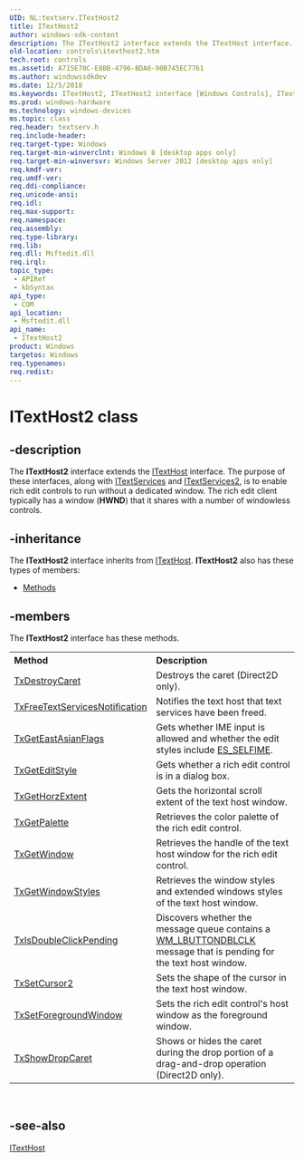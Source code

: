 ```yaml
---
UID: NL:textserv.ITextHost2
title: ITextHost2
author: windows-sdk-content
description: The ITextHost2 interface extends the ITextHost interface.
old-location: controls\itexthost2.htm
tech.root: controls
ms.assetid: A715E70C-E8BB-4796-BDA6-90B745EC7761
ms.author: windowssdkdev
ms.date: 12/5/2018
ms.keywords: ITextHost2, ITextHost2 interface [Windows Controls], ITextHost2 interface [Windows Controls],described, controls.itexthost2, textserv/ITextHost2
ms.prod: windows-hardware
ms.technology: windows-devices
ms.topic: class
req.header: textserv.h
req.include-header: 
req.target-type: Windows
req.target-min-winverclnt: Windows 8 [desktop apps only]
req.target-min-winversvr: Windows Server 2012 [desktop apps only]
req.kmdf-ver: 
req.umdf-ver: 
req.ddi-compliance: 
req.unicode-ansi: 
req.idl: 
req.max-support: 
req.namespace: 
req.assembly: 
req.type-library: 
req.lib: 
req.dll: Msftedit.dll
req.irql: 
topic_type:
 - APIRef
 - kbSyntax
api_type:
 - COM
api_location:
 - Msftedit.dll
api_name:
 - ITextHost2
product: Windows
targetos: Windows
req.typenames: 
req.redist: 
---
```


# ITextHost2 class


## -description


The <b>ITextHost2</b> interface extends the <a href="https://msdn.microsoft.com/28d86b94-2d36-4749-8954-3857bf6dbdac">ITextHost</a> interface. The purpose of these interfaces, along with <a href="https://msdn.microsoft.com/b0bc844f-2d20-4e67-84c5-0a5313bf6dee">ITextServices</a> and <a href="https://msdn.microsoft.com/B5DC90BA-F9A5-45DC-8C8A-784380C38769">ITextServices2</a>, is to enable rich edit controls to run without a dedicated window. The rich edit client typically has a window (<b>HWND</b>) that it shares with a number of windowless controls. 


## -inheritance

The <b xmlns:loc="http://microsoft.com/wdcml/l10n">ITextHost2</b> interface inherits from <a href="https://msdn.microsoft.com/28d86b94-2d36-4749-8954-3857bf6dbdac">ITextHost</a>. <b>ITextHost2</b> also has these types of members:
<ul>
<li><a href="https://docs.microsoft.com/">Methods</a></li>
</ul>

## -members

The <b>ITextHost2</b> interface has these methods.
<table class="members" id="memberListMethods">
<tr>
<th align="left" width="37%">Method</th>
<th align="left" width="63%">Description</th>
</tr>
<tr data="declared;">
<td align="left" width="37%">
<a href="https://msdn.microsoft.com/627FEF54-FD74-4A41-89FC-E02EBD29D18A">TxDestroyCaret</a>
</td>
<td align="left" width="63%">
Destroys the caret (Direct2D only).

</td>
</tr>
<tr data="declared;">
<td align="left" width="37%">
<a href="https://msdn.microsoft.com/AD017B2A-C38E-4A55-AA31-84639BE87FA8">TxFreeTextServicesNotification</a>
</td>
<td align="left" width="63%">
Notifies the text host that text services have been freed. 

</td>
</tr>
<tr data="declared;">
<td align="left" width="37%">
<a href="https://msdn.microsoft.com/3D704159-795A-4BD6-B699-EC311D9B780C">TxGetEastAsianFlags</a>
</td>
<td align="left" width="63%">
Gets whether IME input is allowed and whether the edit styles include <a href="Rich_Edit_Control_Styles.htm">ES_SELFIME</a>.

</td>
</tr>
<tr data="declared;">
<td align="left" width="37%">
<a href="https://msdn.microsoft.com/8C5468C9-D152-4F57-9E8A-23B4852BFD69">TxGetEditStyle</a>
</td>
<td align="left" width="63%">
Gets whether a rich edit control is in a dialog box.

</td>
</tr>
<tr data="declared;">
<td align="left" width="37%">
<a href="https://msdn.microsoft.com/86D53FEF-DB50-41F6-AC99-106FC01BCD61">TxGetHorzExtent</a>
</td>
<td align="left" width="63%">
Gets the horizontal scroll extent of the text host window.

</td>
</tr>
<tr data="declared;">
<td align="left" width="37%">
<a href="https://msdn.microsoft.com/A9881BE7-0434-40EF-9BD8-AB8EF4E31582">TxGetPalette</a>
</td>
<td align="left" width="63%">
Retrieves the color palette of the rich edit control.

</td>
</tr>
<tr data="declared;">
<td align="left" width="37%">
<a href="https://msdn.microsoft.com/42594B92-298B-4659-87EC-D10C6996CECF">TxGetWindow</a>
</td>
<td align="left" width="63%">
Retrieves the handle of the text host window for the rich edit control. 

</td>
</tr>
<tr data="declared;">
<td align="left" width="37%">
<a href="https://msdn.microsoft.com/51885B3E-3DEE-461C-8625-3DE9D8C1F992">TxGetWindowStyles</a>
</td>
<td align="left" width="63%">
Retrieves the window styles and extended windows styles of the text host window.

</td>
</tr>
<tr data="declared;">
<td align="left" width="37%">
<a href="https://msdn.microsoft.com/24051A4F-70CD-4147-B623-BC818F3F9AF2">TxIsDoubleClickPending</a>
</td>
<td align="left" width="63%">
Discovers whether the message queue contains a <a href="https://msdn.microsoft.com/370aa19e-4939-4ac3-9c0b-137a9792e52a">WM_LBUTTONDBLCLK</a>  message that is pending for the text host window.

</td>
</tr>
<tr data="declared;">
<td align="left" width="37%">
<a href="https://msdn.microsoft.com/9671AEEC-CA31-4CE7-8B40-57859E36EF23">TxSetCursor2</a>
</td>
<td align="left" width="63%">
Sets the shape of the cursor in the text host window. 

</td>
</tr>
<tr data="declared;">
<td align="left" width="37%">
<a href="https://msdn.microsoft.com/0C3400BB-FC9A-43C3-92B4-055DE0A17717">TxSetForegroundWindow</a>
</td>
<td align="left" width="63%">
Sets the rich edit control's host window as the foreground window.

</td>
</tr>
<tr data="declared;">
<td align="left" width="37%">
<a href="https://msdn.microsoft.com/D7FAD45E-3467-4F07-A0D9-3131E48C314B">TxShowDropCaret</a>
</td>
<td align="left" width="63%">
Shows or hides the  caret during the drop portion of a drag-and-drop operation (Direct2D only).

</td>
</tr>
</table> 


## -see-also




<a href="https://msdn.microsoft.com/28d86b94-2d36-4749-8954-3857bf6dbdac">ITextHost</a>
 

 

